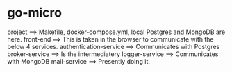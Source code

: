 # go-micro
project  ==> Makefile, docker-compose.yml, local Postgres and MongoDB are here.
front-end  ==> This is taken in the browser to communicate with the below 4 services.
authentication-service ==> Communicates with Postgres
broker-service ==> Is the intermediatery
logger-service ==> Communicates with MongoDB
mail-service   ==> Presently doing it.
